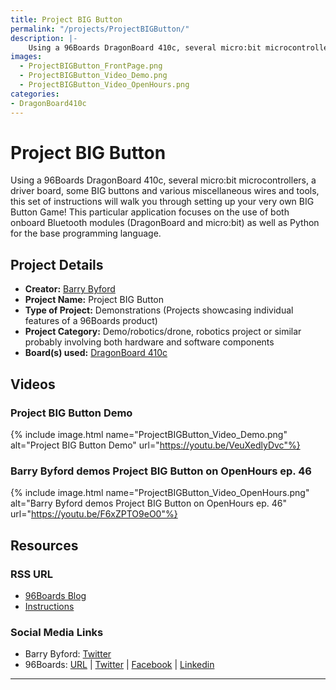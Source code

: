 ```yaml
---
title: Project BIG Button
permalink: "/projects/ProjectBIGButton/"
description: |-
    Using a 96Boards DragonBoard 410c, several micro:bit microcontrollers, a driver board, some BIG buttons and various miscellaneous wires and tools, this set of instructions will walk you through setting up your very own BIG Button Game! This particular application focuses on the use of both onboard Bluetooth modules (DragonBoard and micro:bit) as well as Python for the base programming language.
images:
  - ProjectBIGButton_FrontPage.png
  - ProjectBIGButton_Video_Demo.png
  - ProjectBIGButton_Video_OpenHours.png
categories:
- DragonBoard410c
---
```

# Project BIG Button

Using a 96Boards DragonBoard 410c, several micro:bit microcontrollers, a driver board, some BIG buttons and various miscellaneous wires and tools, this set of instructions will walk you through setting up your very own BIG Button Game! This particular application focuses on the use of both onboard Bluetooth modules (DragonBoard and micro:bit) as well as Python for the base programming language.

## Project Details

- **Creator:** [Barry Byford](https://twitter.com/uk_baz)
- **Project Name:** Project BIG Button
- **Type of Project:** Demonstrations (Projects showcasing individual features of a 96Boards product)
- **Project Category:** Demo/robotics/drone, robotics project or similar probably involving both hardware and software components
- **Board(s) used:** [DragonBoard 410c](https://www.96boards.org/product/dragonboard410c/)

## Videos

### Project BIG Button Demo
{% include image.html name="ProjectBIGButton_Video_Demo.png" alt="Project BIG Button Demo" url="https://youtu.be/VeuXedlyDvc"%}

### Barry Byford demos Project BIG Button on OpenHours ep. 46
{% include image.html name="ProjectBIGButton_Video_OpenHours.png" alt="Barry Byford demos Project BIG Button on OpenHours ep. 46" url="https://youtu.be/F6xZPTO9eO0"%}

## Resources

### RSS URL

- [96Boards Blog](https://www.96boards.org/blog/project-big-button-barry-byford/)
- [Instructions](https://ukbaz.github.io/howto/proj_big_btn.html)

### Social Media Links

- Barry Byford: [Twitter](https://twitter.com/uk_baz)
- 96Boards: [URL](https://www.96boards.org/) &#124; [Twitter](https://twitter.com/96boards) &#124; [Facebook](https://www.facebook.com/96Boards) &#124; [Linkedin](https://www.linkedin.com/company/{{site.linkedin_username}}/)


***
